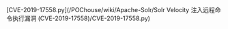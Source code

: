 [CVE-2019-17558.py](/POChouse/wiki/Apache-Solr/Solr Velocity 注入远程命令执行漏洞 (CVE-2019-17558)/CVE-2019-17558.py)
